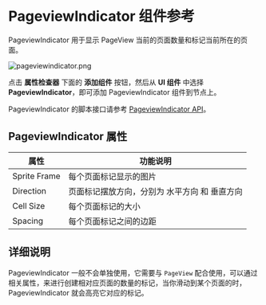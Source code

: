 # PageviewIndicator 组件参考

PageviewIndicator 用于显示 PageView 当前的页面数量和标记当前所在的页面。

![pageviewindicator.png](./pageviewindicator/pageviewindicator.png)

点击 **属性检查器** 下面的 **添加组件** 按钮，然后从 **UI 组件** 中选择 **PageviewIndicator**，即可添加 PageviewIndicator 组件到节点上。

PageviewIndicator 的脚本接口请参考 [PageviewIndicator API](../../../api/zh/classes/PageViewIndicator.html)。

## PageviewIndicator 属性

| 属性 |   功能说明 |
| -------------- | ----------- |
| Sprite Frame | 每个页面标记显示的图片 |
| Direction    | 页面标记摆放方向，分别为 水平方向 和 垂直方向 |
| Cell Size    | 每个页面标记的大小 |
| Spacing      | 每个页面标记之间的边距 |

## 详细说明

PageviewIndicator 一般不会单独使用，它需要与 `PageView` 配合使用，可以通过相关属性，来进行创建相对应页面的数量的标记，当你滑动到某个页面的时，PageviewIndicator 就会高亮它对应的标记。
